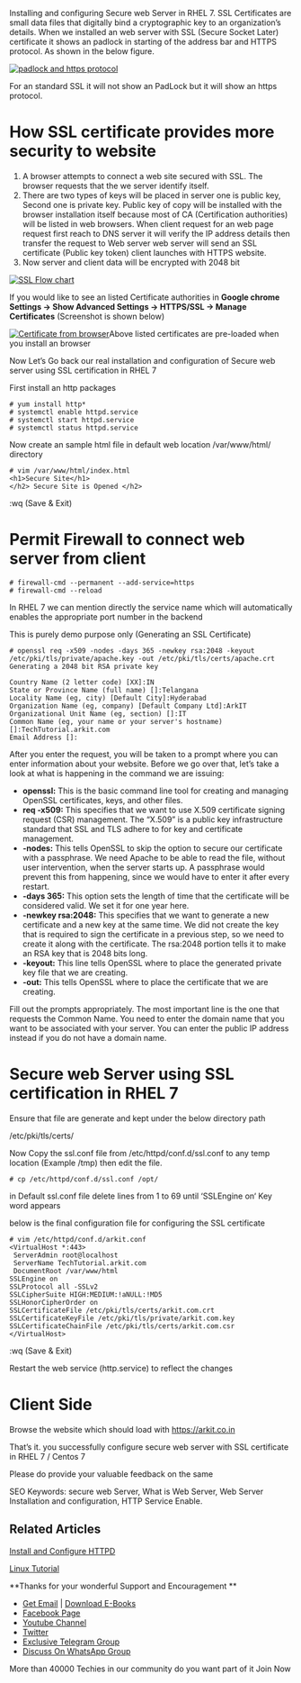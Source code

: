 Installing and configuring Secure web Server in RHEL 7\. SSL Certificates are small data files that digitally bind a cryptographic key to an organization’s details. When we installed an web server with SSL (Secure Socket Later) certificate it shows an padlock in starting of the address bar and HTTPS protocol. As shown in the below figure.

[![padlock and https protocol](http://arkit.co.in/wp-content/uploads/2016/05/padlock-and-https-protocol-300x148.png)](http://arkit.co.in/wp-content/uploads/2016/05/padlock-and-https-protocol.png)

For an standard SSL it will not show an PadLock but it will show an https protocol.

How SSL certificate provides more security to website
=====================================================

1. A browser attempts to connect a web site secured with SSL. The browser requests that the we server identify itself.
2. There are two types of keys will be placed in server one is public key, Second one is private key. Public key of copy will be installed with the browser installation itself because most of CA (Certification authorities) will be listed in web browsers. When client request for an web page request first reach to DNS server it will verify the IP address details then transfer the request to Web server web server will send an SSL certificate (Public key token) client launches with HTTPS website.
3. Now server and client data will be encrypted with 2048 bit

[![SSL Flow chart](http://arkit.co.in/wp-content/uploads/2016/05/SSL-flowchart-300x173.png)](http://arkit.co.in/wp-content/uploads/2016/05/SSL-flowchart.png) 

If you would like to see an listed Certificate authorities in **Google chrome Settings → Show Advanced Settings → HTTPS/SSL → Manage Certificates** (Screenshot is shown below)

[![Certificate from browser](http://arkit.co.in/wp-content/uploads/2016/05/Certificate-from-browser-300x277.png)](http://arkit.co.in/wp-content/uploads/2016/05/Certificate-from-browser.png)Above listed certificates are pre-loaded when you install an browser

Now Let’s Go back our real installation and configuration of Secure web server using SSL certification in RHEL 7

First install an http packages

    # yum install http*
    # systemctl enable httpd.service
    # systemctl start httpd.service
    # systemctl status httpd.service 

Now create an sample html file in default web location /var/www/html/ directory 

    # vim /var/www/html/index.html 
    <h1>Secure Site</h1>
    </h2> Secure Site is Opened </h2>

:wq (Save & Exit)

Permit Firewall to connect web server from client
=================================================

    # firewall-cmd --permanent --add-service=https
    # firewall-cmd --reload

In RHEL 7 we can mention directly the service name which will automatically enables the appropriate port number in the backend

This is purely demo purpose only (Generating an SSL Certificate)

    # openssl req -x509 -nodes -days 365 -newkey rsa:2048 -keyout /etc/pki/tls/private/apache.key -out /etc/pki/tls/certs/apache.crt
    Generating a 2048 bit RSA private key

    Country Name (2 letter code) [XX]:IN
    State or Province Name (full name) []:Telangana
    Locality Name (eg, city) [Default City]:Hyderabad
    Organization Name (eg, company) [Default Company Ltd]:ArkIT
    Organizational Unit Name (eg, section) []:IT
    Common Name (eg, your name or your server's hostname) []:TechTutorial.arkit.com
    Email Address []:

After you enter the request, you will be taken to a prompt where you can enter information about your website. Before we go over that, let’s take a look at what is happening in the command we are issuing:

* **openssl:** This is the basic command line tool for creating and managing OpenSSL certificates, keys, and other files.
* **req -x509:** This specifies that we want to use X.509 certificate signing request (CSR) management. The “X.509” is a public key infrastructure standard that SSL and TLS adhere to for key and certificate management.
* **-nodes:** This tells OpenSSL to skip the option to secure our certificate with a passphrase. We need Apache to be able to read the file, without user intervention, when the server starts up. A passphrase would prevent this from happening, since we would have to enter it after every restart.
* **-days 365:** This option sets the length of time that the certificate will be considered valid. We set it for one year here.
* **-newkey rsa:2048:** This specifies that we want to generate a new certificate and a new key at the same time. We did not create the key that is required to sign the certificate in a previous step, so we need to create it along with the certificate. The rsa:2048 portion tells it to make an RSA key that is 2048 bits long.
* **-keyout:** This line tells OpenSSL where to place the generated private key file that we are creating.
* **-out:** This tells OpenSSL where to place the certificate that we are creating.

Fill out the prompts appropriately. The most important line is the one that requests the Common Name. You need to enter the domain name that you want to be associated with your server. You can enter the public IP address instead if you do not have a domain name.

Secure web Server using SSL certification in RHEL 7
===================================================

Ensure that file are generate and kept under the below directory path

/etc/pki/tls/certs/

Now Copy the ssl.conf file from /etc/httpd/conf.d/ssl.conf to any temp location (Example /tmp) then edit the file.

    # cp /etc/httpd/conf.d/ssl.conf /opt/

in Default ssl.conf file delete lines from 1 to 69 until ‘SSLEngine on‘ Key word appears 

below is the final configuration file for configuring the SSL certificate

    # vim /etc/httpd/conf.d/arkit.conf
    <VirtualHost *:443>
     ServerAdmin root@localhost
     ServerName TechTutorial.arkit.com
     DocumentRoot /var/www/html
    SSLEngine on
    SSLProtocol all -SSLv2
    SSLCipherSuite HIGH:MEDIUM:!aNULL:!MD5
    SSLHonorCipherOrder on
    SSLCertificateFile /etc/pki/tls/certs/arkit.com.crt
    SSLCertificateKeyFile /etc/pki/tls/private/arkit.com.key
    SSLCertificateChainFile /etc/pki/tls/certs/arkit.com.csr
    </VirtualHost>

:wq (Save & Exit)

Restart the web service (http.service) to reflect the changes

Client Side
===========

Browse the website which should load with https://arkit.co.in

That’s it. you successfully configure secure web server with SSL certificate in RHEL 7 / Centos 7

Please do provide your valuable feedback on the same

SEO Keywords: secure web Server, What is Web Server, Web Server Installation and configuration, HTTP Service Enable.

Related Articles
----------------

[Install and Configure HTTPD](https://arkit.co.in/web-server-installation/)

[Linux Tutorial](https://www.youtube.com/Techarkit?sub_confirmation=1)

**Thanks for your wonderful Support and Encouragement **

* [Get Email](https://feedburner.google.com/fb/a/mailverify?uri=arkit) | [Download E-Books](https://arkit-in.tradepub.com/)
* [Facebook Page](https://www.facebook.com/Linuxarkit)
* [Youtube Channel](https://www.youtube.com/Techarkit?sub_confirmation=1)
* [Twitter](https://twitter.com/aravikumar48)
* [Exclusive Telegram Group](https://t.me/Linuxarkit)
* [Discuss On WhatsApp Group](https://github.com/techarkit/TechArkit-YouTube/blob/master/whatsapp_group.md)

More than 40000 Techies in our community do you want part of it Join Now